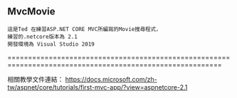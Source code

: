 ## MvcMovie

    這是Ted 在練習ASP.NET CORE MVC所編寫的Movie搜尋程式，
    練習的.netcore版本為 2.1
    開發環境為 Visual Studio 2019
    
==========================================================================================================

相關教學文件連結： https://docs.microsoft.com/zh-tw/aspnet/core/tutorials/first-mvc-app/?view=aspnetcore-2.1
